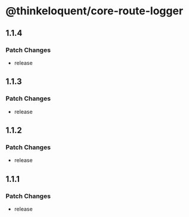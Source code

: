 # @thinkeloquent/core-route-logger

## 1.1.4

### Patch Changes

- release

## 1.1.3

### Patch Changes

- release

## 1.1.2

### Patch Changes

- release

## 1.1.1

### Patch Changes

- release
